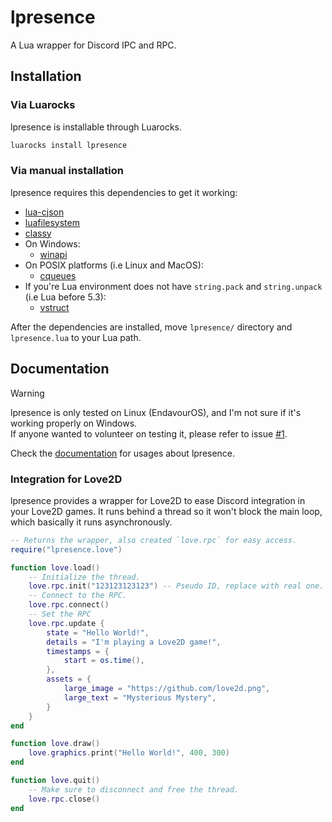 # lpresence
A Lua wrapper for Discord IPC and RPC.

## Installation

### Via Luarocks

lpresence is installable through Luarocks.
```bash
luarocks install lpresence
```

### Via manual installation

lpresence requires this dependencies to get it working:
 * [lua-cjson](https://luarocks.org/modules/openresty/lua-cjson)
 * [luafilesystem](https://lunarmodules.github.io/luafilesystem/)
 * [classy](https://github.com/siffiejoe/lua-classy/)
 * On Windows:
   * [winapi](https://github.com/stevedonovan/winapi/)
 * On POSIX platforms (i.e Linux and MacOS):
   * [cqueues](https://github.com/wahern/cqueues/)
 * If you're Lua environment does not have `string.pack` and `string.unpack` (i.e Lua before 5.3):
   * [vstruct](https://github.com/toxicfrog/vstruct/)

After the dependencies are installed, move `lpresence/` directory and `lpresence.lua` to your Lua path.

## Documentation

> [!WARNING]
> 
> lpresence is only tested on Linux (EndavourOS), and I'm not sure if it's working properly on Windows.<br>
> If anyone wanted to volunteer on testing it, please refer to issue [#1](https://github.com/komothecat/lpresence/issues/1).
>

Check the [documentation](https://komothecat.github.io/lpresence) for usages about lpresence.

### Integration for Love2D

lpresence provides a wrapper for Love2D to ease Discord integration in your Love2D games. It runs behind a thread so it won't block the main loop, which basically it runs asynchronously.
```lua
-- Returns the wrapper, also created `love.rpc` for easy access.
require("lpresence.love")

function love.load()
    -- Initialize the thread.
    love.rpc.init("123123123123") -- Pseudo ID, replace with real one.
    -- Connect to the RPC.
    love.rpc.connect()
    -- Set the RPC
    love.rpc.update {
        state = "Hello World!",
        details = "I'm playing a Love2D game!",
        timestamps = {
            start = os.time(),
        },
        assets = {
            large_image = "https://github.com/love2d.png",
            large_text = "Mysterious Mystery",
        }
    }
end

function love.draw()
    love.graphics.print("Hello World!", 400, 300)
end

function love.quit()
    -- Make sure to disconnect and free the thread.
    love.rpc.close()
end
```
